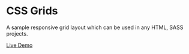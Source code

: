 # CSS Grids

A sample responsive grid layout which can be used in any HTML, SASS projects.

[Live Demo](https://pranavgpr.github.io/grid-model/)
